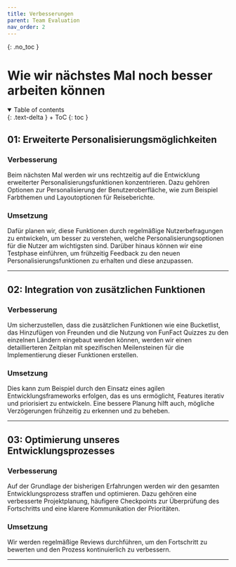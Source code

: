 ```yaml
---
title: Verbesserungen
parent: Team Evaluation
nav_order: 2
---
```


{: .no_toc }
# Wie wir nächstes Mal noch besser arbeiten können

<details open markdown="block">
{: .text-delta }
<summary>Table of contents</summary>
+ ToC
{: toc }
</details>

## 01: Erweiterte Personalisierungsmöglichkeiten

### Verbesserung

Beim nächsten Mal werden wir uns rechtzeitig auf die Entwicklung erweiterter Personalisierungsfunktionen konzentrieren. Dazu gehören Optionen zur Personalisierung der Benutzeroberfläche, wie zum Beispiel Farbthemen und Layoutoptionen für Reiseberichte.

### Umsetzung

Dafür planen wir, diese Funktionen durch regelmäßige Nutzerbefragungen zu entwickeln, um besser zu verstehen, welche Personalisierungsoptionen für die Nutzer am wichtigsten sind. Darüber hinaus können wir eine Testphase einführen, um frühzeitig Feedback zu den neuen Personalisierungsfunktionen zu erhalten und diese anzupassen.

---

## 02: Integration von zusätzlichen Funktionen

### Verbesserung

Um sicherzustellen, dass die zusätzlichen Funktionen wie eine Bucketlist, das Hinzufügen von Freunden und die Nutzung von FunFact Quizzes zu den einzelnen Ländern eingebaut werden können, werden wir einen detaillierteren Zeitplan mit spezifischen Meilensteinen für die Implementierung dieser Funktionen erstellen.

### Umsetzung

Dies kann zum Beispiel durch den Einsatz eines agilen Entwicklungsframeworks erfolgen, das es uns ermöglicht, Features iterativ und priorisiert zu entwickeln. Eine bessere Planung hilft auch, mögliche Verzögerungen frühzeitig zu erkennen und zu beheben.

---

## 03: Optimierung unseres Entwicklungsprozesses

### Verbesserung

Auf der Grundlage der bisherigen Erfahrungen werden wir den gesamten Entwicklungsprozess straffen und optimieren. Dazu gehören eine verbesserte Projektplanung, häufigere Checkpoints zur Überprüfung des Fortschritts und eine klarere Kommunikation der Prioritäten.

### Umsetzung

Wir werden regelmäßige Reviews durchführen, um den Fortschritt zu bewerten und den Prozess kontinuierlich zu verbessern. 

---